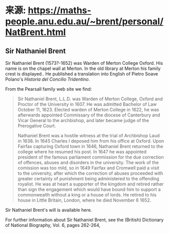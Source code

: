 # 来源: https://maths-people.anu.edu.au/~brent/personal/NatBrent.html

## Sir Nathaniel Brent

Sir Nathaniel Brent (1573?-1652) was Warden of  Merton College Oxford. His name is on the chapel wall at Merton. In the old library at Merton his family crest is displayed.. He published a translation into English of Pietro Soave Polano's  _Historia del Concilio Tridentino_. 

From the  Pearsall family web site we find: 

> Sir Nathaniel Brent, L.L.D. was Warden of Merton College, Oxford and Proctor of the University in 1607. He was admitted Bachelor of Law October 11, 1623. Elected warden of Merton College in 1622, he was afterwards appointed Commissary of the diocese of Canterbury and Vicar General to the archbishop, and later became judge of the Prerogative Court. 
> 
> Nathaniel Brent was a hostile witness at the trial of Archbishop Laud in 1638\. In 1645 Charles I deposed him from his office at Oxford. Upon Fairfax capturing Oxford town in 1646, Nathaniel Brent returned to the college where he resumed his post. In 1647 he was appointed president of the famous parliament commission for the due correction of offences, abuses and disorders in the university. The work of the comission was too mild, so in 1649 Fairfax and Cromwell paid a visit to the university, after which the correction of abuses proceeded with greater certainty of punishment being administered to the offending royalist. He was at heart a supporter of the kingdom and retired rather than sign the engagement which would have bound him to support a commonwealth without a king or a house of lords. He retired to his house in Little Britain, London, where he died November 6 1652. 

Sir Nathaniel Brent's will is available  here. 

For further information about Sir Nathaniel Brent, see the (British) Dictionary of National Biography, Vol. 6, pages 262-264, 
